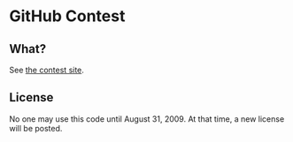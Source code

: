GitHub Contest
==============

What?
-----
See [the contest site][contest].

License
-------
No one may use this code until August 31, 2009. At that time, a new license will
be posted.

[contest]:http://contest.github.com/